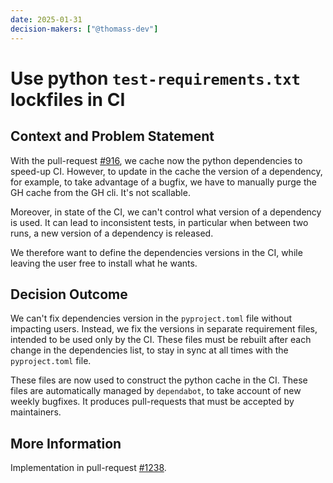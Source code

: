 ```yaml
---
date: 2025-01-31
decision-makers: ["@thomass-dev"]
---
```


# Use python `test-requirements.txt` lockfiles in CI

## Context and Problem Statement

With the pull-request [#916](https://github.com/probabl-ai/skore/pull/916), we cache now
the python dependencies to speed-up CI. However, to update in the cache the version of a
dependency, for example, to take advantage of a bugfix, we have to manually purge the GH
cache from the GH cli. It's not scallable.

Moreover, in state of the CI, we can't control what version of a dependency is used. It
can lead to inconsistent tests, in particular when between two runs, a new version of a
dependency is released.

We therefore want to define the dependencies versions in the CI, while leaving the user
free to install what he wants.

## Decision Outcome

We can't fix dependencies version in the `pyproject.toml` file without impacting users.
Instead, we fix the versions in separate requirement files, intended to be used only by
the CI. These files must be rebuilt after each change in the dependencies list, to stay
in sync at all times with the `pyproject.toml` file.

These files are now used to construct the python cache in the CI.
These files are automatically managed by `dependabot`, to take account of new weekly
bugfixes. It produces pull-requests that must be accepted by maintainers.

## More Information

Implementation in pull-request [#1238](https://github.com/probabl-ai/skore/pull/1238).
